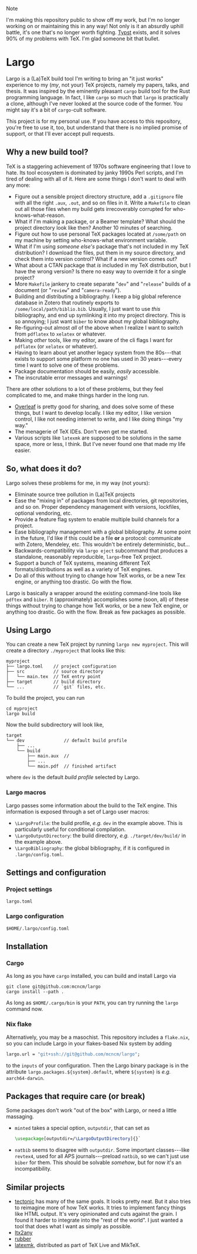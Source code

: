 > [!NOTE]  
> I'm making this repository public to show off my work, but I'm no longer working on or maintaining this in any way! Not only is it an absurdly uphill battle, it's one that's no longer worth fighting. [Typst](https://typst.app) exists, and it solves 90% of my problems with TeX. I'm glad someone bit that bullet.

# Largo

Largo is a (La)TeX build tool I'm writing to bring an "it just works" experience to my (*my*, not your) TeX projects, namely my papers, talks, and thesis. It was inspired by the eminently pleasant `cargo` build tool for the Rust programming language. In fact, I like `cargo` so much that `largo` is practically a clone, although I've never looked at the source code of the former. You might say it's a bit of `cargo`-cult software.

This project is for my personal use. If you have access to this repository, you're free to use it, too, but understand that there is no implied promise of support, or that I'll ever accept pull requests.

## Why a new build tool?
TeX is a staggering achievement of 1970s software engineering that I love to hate. Its tool ecosystem is dominated by janky 1990s Perl scripts, and I'm tired of dealing with all of it. Here are some things I don't want to deal with any more:
* Figure out a sensible project directory structure, add a `.gitignore` file with all the right `.aux`, `.out`, and so on files in it. Write a `Makefile` to clean out all those files when my build gets irrecoverably corrupted for who-knows-what-reason.
* What if I'm making a package, or a Beamer template? What should the project directory look like then? Another 10 minutes of searching.
* Figure out how to use personal TeX packages located at `/some/path` on my machine by setting who-knows-what environment variable.
* What if I'm using *someone else's* package that's not included in my TeX distribution? I download the files, put them in my source directory, and check them into version control? What if a new version comes out?
* What about a CTAN package that *is* included in my TeX distribution, but I have the wrong version? Is there no easy way to override it for a single project?
* More `Makefile` jankery to create separate "`dev`" and "`release`" builds of a document (or "`review`" and "`camera-ready`").
* Building and distributing a bibliography. I keep a big global reference database in Zotero that routinely exports to `/some/local/path/biblio.bib`. Usually, I just want to use _this_ bibliography, and end up symlinking it into my project directory. This is so annoying; I just want `biber` to know about my global bibliography.
* Re-figuring-out almost *all* of the above when I realize I want to switch from `pdflatex` to `xelatex` or whatever.
* Making _other_ tools, like my editor, aware of the cli flags I want for `pdflatex` (or `xelatex` or whatever).
* Having to learn about yet another legacy system from the 80s---that exists to support some platform no one has used in 30 years---every time I want to solve one of these problems.
* Package documentation should be easily, _easily_ accessible.
* The inscrutable error messages and warnings!

There are other solutions to a lot of these problems, but they feel complicated to me, and make things harder in the long run.
* [Overleaf](https://www.overleaf.com) is pretty good for sharing, and does solve some of these things, but I want to develop locally. I like my editor, I like version control, I like not needing internet to write, and I like doing things "my way."
* The menagerie of TeX IDEs. Don't even get me started.
* Various scripts like `latexmk` are supposed to be solutions in the same space, more or less, I think. But I've never found one that made my life easier.

## So, what does it do?
Largo solves these problems for me, in my way (not yours):
+ Eliminate source tree pollution in (La)TeX projects
+ Ease the "mixing in" of packages from local directories, git repositories, and so on. Proper dependency management with versions, lockfiles, optional vendoring, etc.
+ Provide a feature flag system to enable multiple build channels for a project.
+ Ease bibliography management with a global bibliography. At some point in the future, I'd like if this could be a file **or** a protocol: communicate with Zotero, Mendeley, etc. This wouldn't be entirely deterministic, but...
+ Backwards-compatibility via `largo eject` subcommand that produces a standalone, reasonably reproducible, `largo`-free TeX project.
+ Support a bunch of TeX systems, meaning different TeX formats/distributions as well as a variety of TeX engines.
+ Do all of this without trying to change how TeX works, or be a new Tex engine, or anything too drastic. Go with the flow.

Largo is basically a wrapper around the existing command-line tools like `pdftex` and `biber`. It (approximately) accomplishes some (soon, all) of these things without trying to change how TeX works, or be a new TeX engine, or anything too drastic. Go with the flow. Break as few packages as possible.

## Using Largo

You can create a new TeX project by running `largo new myproject`. This will create a directory `./myproject` that looks like this:
```
myproject
├── largo.toml    // project configuration
├── src           // source directory
│   └── main.tex  // TeX entry point
├── target        // build directory
└── ...           // `git` files, etc.
```
To build the project, you can run

``` shell
cd myproject
largo build
```

Now the build subdirectory will look like,

``` shell
target
└── dev               // default build profile
    ├── ...
    └── build
        ├── main.aux  // 
        ├── ...
        └── main.pdf  // finished artifact
```

where `dev` is the default _build profile_ selected by Largo.

### Largo macros
Largo passes some information about the build to the TeX engine. This information is exposed through a set of Largo user macros:

* `\LargoProfile`: the build profile, _e.g._ `dev` in the example above. This is particularly useful for conditional compilation.
* `\LargoOutputDirectory`: the build directory, _e.g._ `./target/dev/build/` in the example above.
* `\LargoBibliography`: the global bibliography, if it is configured in `.largo/config.toml`.

## Settings and configuration
### Project settings
`largo.toml`
### Largo configuration
`$HOME/.largo/config.toml`

## Installation
### Cargo
As long as you have `cargo` installed, you can build and install Largo via
``` shell
git clone git@github.com:mcncm/largo
cargo install --path .
```
As long as `$HOME/.cargo/bin` is your `PATH`, you can try running the `largo` command now.

### Nix flake
Alternatively, you may be a masochist. This repository includes a `flake.nix`, so you can include Largo in your flakes-based Nix system by adding

``` nix
largo.url = "git+ssh://git@github.com/mcncm/largo";
```

to the `inputs` of your configuration. Then the Largo binary package is in the attribute `largo.packages.${system}.default`, where `${system}` is _e.g._ `aarch64-darwin`.

## Packages that require care (or break)
Some packages don't work "out of the box" with Largo, or need a little massaging.
+ `minted` takes a special option, `outputdir`, that can set as 
  ``` tex
  \usepackage[outputdir=/\LargoOutputDirectory]{}`
  ```
+ `natbib` seems to disagree with `outputdir`. Some important classes---like
  `revtex4`, used for all APS journals---preload `natbib`, so we can't just use
  `biber` for them. This should be solvable *somehow*, but for now it's an incompatibility.

## Similar projects
+ [tectonic](https://tectonic-typesetting.github.io/en-US/) has many of the same goals. It looks pretty neat. But it also tries to reimagine more of how TeX works. It tries to implement fancy things like HTML output. It's very opinionated and cuts against the grain. I found it harder to integrate into the "rest of the world". I just wanted a tool that does what I want as simply as possible.
+ [ltx2any](https://github.com/reitzig/ltx2any)
+ [rubber](https://launchpad.net/rubber/)
+ [latexmk](https://ctan.org/pkg/latexmk), distributed as part of TeX Live and MikTeX.
